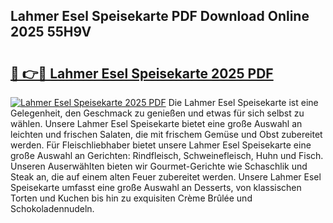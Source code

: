 ## Lahmer Esel Speisekarte PDF Download Online 2025 55H9V

# <h2><a href="http://gcb1mr.nevu.top/?p=Lahmer+Esel+Speisekarte">🔗 👉🔴 Lahmer Esel Speisekarte 2025 PDF</a></h2>

[![Lahmer Esel Speisekarte 2025 PDF](https://i.imgur.com/dBaPXMq.png)](http://gcb1mr.nevu.top/?p=Lahmer+Esel+Speisekarte)
Die Lahmer Esel Speisekarte ist eine Gelegenheit, den Geschmack zu genießen und etwas für sich selbst zu wählen. Unsere Lahmer Esel Speisekarte bietet eine große Auswahl an leichten und frischen Salaten, die mit frischem Gemüse und Obst zubereitet werden. Für Fleischliebhaber bietet unsere Lahmer Esel Speisekarte eine große Auswahl an Gerichten: Rindfleisch, Schweinefleisch, Huhn und Fisch. Unseren Auserwählten bieten wir Gourmet-Gerichte wie Schaschlik und Steak an, die auf einem alten Feuer zubereitet werden. Unsere Lahmer Esel Speisekarte umfasst eine große Auswahl an Desserts, von klassischen Torten und Kuchen bis hin zu exquisiten Crème Brûlée und Schokoladennudeln.
